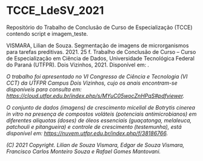# TCCE_LdeSV_2021
Repositório do Trabalho de Conclusão de Curso de Especialização (TCCE) contendo script e imagem_teste.

VISMARA, Lilian de Souza. Segmentação de imagens de microrganismos para tarefas preditivas. 2021. 25 f. Trabalho de Conclusão de Curso – Curso de Especialização em Ciência de Dados, Universidade Tecnológica Federal do Paraná (UTFPR). Dois Vizinhos, 2021. Disponível em: <em breve>. 

O trabalho foi apresentado no VI Congresso de Ciência e Tecnologia (VI CCT) da UTFPR Campus Dois Vizinhos, cujo os anais encontram-se disponíveis para consulta em: https://cloud.utfpr.edu.br/index.php/s/MYuC05wocZnHPqS#pdfviewer.

O conjunto de dados (imagens) de crescimento micelial de *Botrytis cinerea in vitro* na presença de compostos voláteis (potenciais antimicrobianos) em diferentes alíquotas (doses) de óleos essenciais (guaçatonga, melaleuca, patchouli e pitangueira) e controle de crescimento (testemunha), está disponível em: https://nuvem.utfpr.edu.br/index.php/f/38186766.


  (C) 2021 Copyright. Lilian de Souza Vismara, Edgar de Souza Vismara, Francisco Carlos Monteiro Souza e Rafael Gomes Mantovani.

